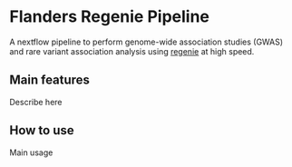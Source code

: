 # Flanders Regenie Pipeline

A nextflow pipeline to perform genome-wide association studies (GWAS) and rare variant association analysis using [regenie](https://github.com/rgcgithub/regenie) at high speed.

## Main features

Describe here

## How to use

Main usage
